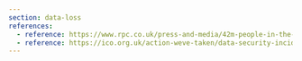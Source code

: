 ```yaml
---
section: data-loss
references:
  - reference: https://www.rpc.co.uk/press-and-media/42m-people-in-the-uk-had-their-financial-data-compromised-in-breach-last-year-up-1777/
  - reference: https://ico.org.uk/action-weve-taken/data-security-incident-trends/
---
```

